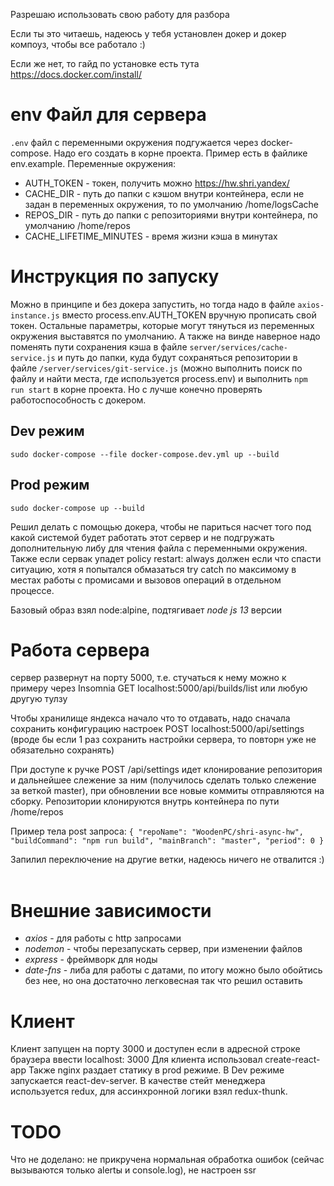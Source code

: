 Разрешаю использовать свою работу для разбора

Если ты это читаешь, надеюсь у тебя установлен докер и докер компоуз, чтобы все работало :)

Если же нет, то гайд по установке есть тута https://docs.docker.com/install/

# env Файл для сервера
 `.env` файл с переменными окружения подгужается через docker-compose. Надо его создать в корне проекта. Пример есть в файлике env.example.
Переменные окружения:
- AUTH_TOKEN - токен, получить можно https://hw.shri.yandex/
- CACHE_DIR - путь до папки с кэшом внутри контейнера, если не задан в переменных окружения, то по умолчанию /home/logsCache
- REPOS_DIR - путь до папки с репозиториями внутри контейнера, по умолчанию /home/repos
- CACHE_LIFETIME_MINUTES - время жизни кэша в минутах

# Инструкция по запуску

Можно в принципе и без докера запустить, но тогда надо в файле `axios-instance.js` вместо process.env.AUTH_TOKEN вручную прописать свой токен. Остальные параметры, которые могут тянуться из переменных окружения выставятся по умолчанию. А также на винде наверное надо поменять пути сохранения кэша в файле `server/services/cache-service.js` и путь до папки, куда будут сохраняться репозитории в файле `/server/services/git-service.js` (можно выполнить поиск по файлу и найти места, где используется process.env) и выполнить `npm run start` в корне проекта. Но с лучше конечно проверять работоспособность с докером.

## Dev режим
`sudo docker-compose --file docker-compose.dev.yml up --build`

## Prod режим
`sudo docker-compose up --build`

Решил делать с помощью докера, чтобы не париться насчет того под какой системой будет работать этот сервер и не подгружать дополнительную либу для чтения файла с переменными окружения. Также если сервак упадет policy restart: always должен если что спасти ситуацию, хотя я попытался обмазаться try catch по максимому в местах работы с промисами и вызовов операций в отдельном процессе.

Базовый образ взял node:alpine, подтягивает *node js 13* версии

# Работа сервера
сервер развернут на порту 5000, т.е. стучаться к нему можно к примеру через Insomnia GET localhost:5000/api/builds/list или любую другую тулзу

Чтобы хранилище яндекса начало что то отдавать, надо сначала сохранить конфигурацию настроек POST localhost:5000/api/settings (вроде бы если 1 раз сохранить настройки сервера, то повторн уже не обязательно сохранять)

При доступе к ручке POST /api/settings идет клонирование репозитория и дальнейшее слежение за ним (получилось сделать только слежение за веткой master), при обновлении все новые коммиты отправляются на сборку. Репозитории клонируются внутрь контейнера по пути /home/repos

Пример тела post запроса:
`
{
  "repoName": "WoodenPC/shri-async-hw",
  "buildCommand": "npm run build",
  "mainBranch": "master",
  "period": 0
}
`

Запилил переключение на другие ветки, надеюсь ничего не отвалится :)
 
# Внешние зависимости
- *axios* - для работы с http запросами
- *nodemon* - чтобы перезапускать сервер, при изменении файлов
- *express* - фреймворк для ноды
- *date-fns* - либа для работы с датами, по итогу можно было обойтись без нее, но она достаточно легковесная так что решил оставить

# Клиент
Клиент запущен на порту 3000 и доступен если в адресной строке браузера ввести localhost: 3000
Для клиента использовал create-react-app
Также nginx раздает статику в prod режиме.
В Dev режиме запускается react-dev-server. В качестве стейт менеджера используется redux, для ассинхронной логики взял redux-thunk.

# TODO
Что не доделано: не прикручена нормальная обработка ошибок (сейчас вызываются только alertы и console.log), не настроен ssr
